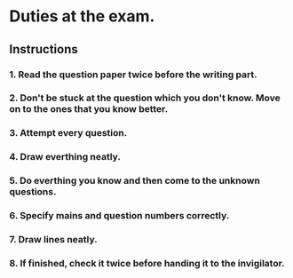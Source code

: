 
# Duties at the exam.
## Instructions

### 1.  Read the question paper twice before the writing part.

### 2.  Don't be stuck at the question which you don't know. Move on to the ones that you know better.

### 3.  Attempt every question.

### 4.  Draw everthing neatly.

### 5.  Do everthing you know and then come to the unknown questions.

### 6.  Specify mains and question numbers correctly.

### 7.  Draw lines neatly.

### 8.  If finished, check it twice before handing it to the invigilator.


